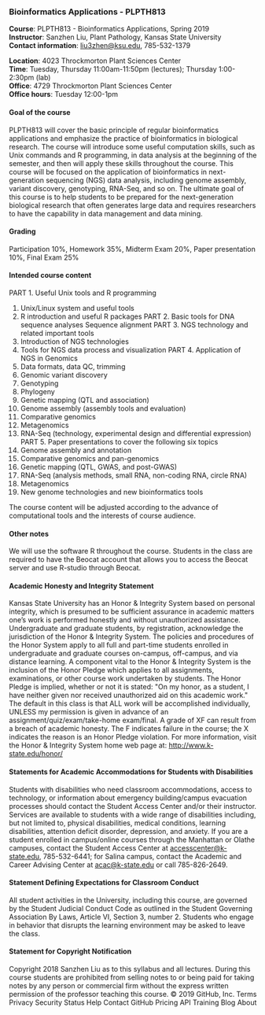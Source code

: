 ### Bioinformatics Applications - PLPTH813

**Course**: PLPTH813 - Bioinformatics Applications, Spring 2019  
**Instructor**: Sanzhen Liu, Plant Pathology, Kansas State University  
**Contact information**: liu3zhen@ksu.edu, 785-532-1379  

**Location**:	4023 Throckmorton Plant Sciences Center  
**Time**:		Tuesday, Thursday 11:00am-11:50pm (lectures); Thursday 1:00-2:30pm (lab)  
**Office**:		4729 Throckmorton Plant Sciences Center  
**Office hours**:	Tuesday 12:00-1pm  

#### Goal of the course
PLPTH813 will cover the basic principle of regular bioinformatics applications and emphasize the practice of bioinformatics in biological research. The course will introduce some useful computation skills, such as Unix commands and R programming, in data analysis at the beginning of the semester, and then will apply these skills throughout the course. This course will be focused on the application of bioinformatics in next-generation sequencing (NGS) data analysis, including genome assembly, variant discovery, genotyping, RNA-Seq, and so on. The ultimate goal of this course is to help students to be prepared for the next-generation biological research that often generates large data and requires researchers to have the capability in data management and data mining. 

#### Grading
Participation 10%, Homework 35%, Midterm Exam 20%, Paper presentation 10%, Final Exam 25%

#### Intended course content
PART 1. Useful Unix tools and R programming
1.	Unix/Linux system and useful tools
2.	R introduction and useful R packages
PART 2. Basic tools for DNA sequence analyses
Sequence alignment
PART 3. NGS technology and related important tools
1.	Introduction of NGS technologies
2.	Tools for NGS data process and visualization
PART 4. Application of NGS in Genomics
1.	Data formats, data QC, trimming
2.	Genomic variant discovery
3.	Genotyping
4.	Phylogeny
5.	Genetic mapping (QTL and association)
6.	Genome assembly (assembly tools and evaluation)
7.	Comparative genomics
8.	Metagenomics
9.	RNA-Seq (technology, experimental design and differential expression)
PART 5. Paper presentations to cover the following six topics
1.	Genome assembly and annotation
2.	Comparative genomics and pan-genomics 
3.	Genetic mapping (QTL, GWAS, and post-GWAS)
4.	RNA-Seq (analysis methods, small RNA, non-coding RNA, circle RNA)
5.	Metagenomics
6.	New genome technologies and new bioinformatics tools  

The course content will be adjusted according to the advance of computational tools and the interests of course audience.

#### Other notes
We will use the software R throughout the course. Students in the class are required to have the Beocat account that allows you to access the Beocat server and use R-studio through Beocat.

#### Academic Honesty and Integrity Statement
Kansas State University has an Honor & Integrity System based on personal integrity, which is presumed to be sufficient assurance in academic matters one’s work is performed honestly and without unauthorized assistance. Undergraduate and graduate students, by registration, acknowledge the jurisdiction of the Honor & Integrity System. The policies and procedures of the Honor System apply to all full and part-time students enrolled in undergraduate and graduate courses on-campus, off-campus, and via distance learning. A component vital to the Honor & Integrity System is the inclusion of the Honor Pledge which applies to all assignments, examinations, or other course work undertaken by students. The Honor Pledge is implied, whether or not it is stated: "On my honor, as a student, I have neither given nor received unauthorized aid on this academic work." The default in this class is that ALL work will be accomplished individually, UNLESS my permission is given in advance of an assignment/quiz/exam/take-home exam/final. A grade of XF can result from a breach of academic honesty. The F indicates failure in the course; the X indicates the reason is an Honor Pledge violation. For more information, visit the Honor & Integrity System home web page at: http://www.k-state.edu/honor/

#### Statements for Academic Accommodations for Students with Disabilities
Students with disabilities who need classroom accommodations, access to technology, or information about emergency building/campus evacuation processes should contact the Student Access Center and/or their instructor.  Services are available to students with a wide range of disabilities including, but not limited to, physical disabilities, medical conditions, learning disabilities, attention deficit disorder, depression, and anxiety.  If you are a student enrolled in campus/online courses through the Manhattan or Olathe campuses, contact the Student Access Center at accesscenter@k-state.edu, 785-532-6441; for Salina campus, contact the Academic and Career Advising Center at acac@k-state.edu or call 785-826-2649.

#### Statement Defining Expectations for Classroom Conduct
All student activities in the University, including this course, are governed by the Student Judicial Conduct Code as outlined in the Student Governing Association By Laws, Article VI, Section 3, number 2.  Students who engage in behavior that disrupts the learning environment may be asked to leave the class. 

#### Statement for Copyright Notification
Copyright 2018 Sanzhen Liu as to this syllabus and all lectures.  During this course students are prohibited from selling notes to or being paid for taking notes by any person or commercial firm without the express written permission of the professor teaching this course. 
© 2019 GitHub, Inc.
Terms
Privacy
Security
Status
Help
Contact GitHub
Pricing
API
Training
Blog
About
